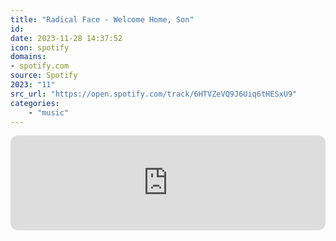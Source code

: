 ```yaml
---
title: "Radical Face - Welcome Home, Son"
id: 
date: 2023-11-28 14:37:52
icon: spotify
domains:
- spotify.com
source: Spotify
2023: "11"
src_url: "https://open.spotify.com/track/6HTVZeVQ9J6Uiq6tHESxU9"
categories:
    - "music"
---
```

<iframe style="border-radius: 12px" width="100%" height="152" title="Spotify Embed: Welcome Home, Son" frameborder="0" allowfullscreen allow="autoplay; clipboard-write; encrypted-media; fullscreen; picture-in-picture" loading="lazy" src="https://open.spotify.com/embed/track/6HTVZeVQ9J6Uiq6tHESxU9?utm_source=oembed"></iframe>
